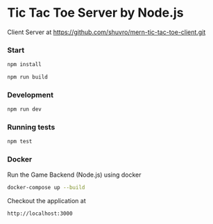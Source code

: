 # Tic Tac Toe Server by Node.js

Client Server at https://github.com/shuvro/mern-tic-tac-toe-client.git

### Start

````bash
npm install
````

````bash
npm run build
````

### Development

```bash
npm run dev
```

### Running tests

```bash
npm test
```

### Docker
Run the Game Backend (Node.js) using docker

```bash
docker-compose up --build
```
Checkout the application at 
```bash
http://localhost:3000
```